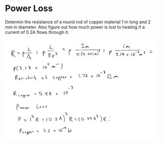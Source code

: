 # Power Loss

Determin the resistance of a round rod of copper material 1 m long and 2 mm in diameter. Also figure out how much power is lost to heating if a current of 0.2A flows through it.

![Problem 6](problem-6-1-a.png)

